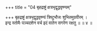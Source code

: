 +++
title = "04 बृहद्राष्ट्रं क्षत्रभृद्वृद्धवृष्ण्यम्"

+++
बृहद्राष्ट्रं क्षत्रभृद्वृद्धवृष्ण्यं त्रिष्टुभौजः शुभितमुग्रवीरम् ।  
इन्द्र स्तोमैः पञ्चदशेन वर्च इदं वातेन सगरेण रक्षतु ॥ ॥ ४ ॥
